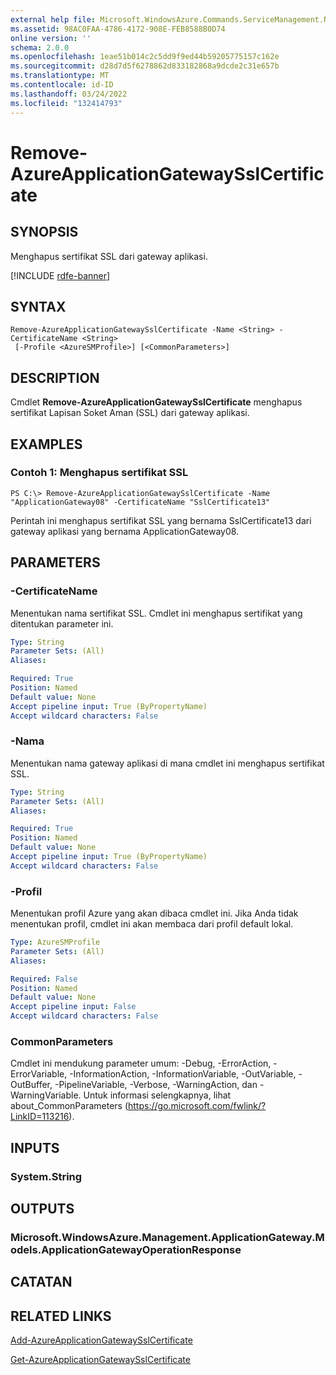 ```yaml
---
external help file: Microsoft.WindowsAzure.Commands.ServiceManagement.Network.dll-Help.xml
ms.assetid: 98AC0FAA-4786-4172-908E-FEB8588B0D74
online version: ''
schema: 2.0.0
ms.openlocfilehash: 1eae51b014c2c5dd9f9ed44b59205775157c162e
ms.sourcegitcommit: d28d7d5f6278862d833182868a9dcde2c31e657b
ms.translationtype: MT
ms.contentlocale: id-ID
ms.lasthandoff: 03/24/2022
ms.locfileid: "132414793"
---
```

# Remove-AzureApplicationGatewaySslCertificate

## SYNOPSIS
Menghapus sertifikat SSL dari gateway aplikasi.

[!INCLUDE [rdfe-banner](../../includes/rdfe-banner.md)]

## SYNTAX

```
Remove-AzureApplicationGatewaySslCertificate -Name <String> -CertificateName <String>
 [-Profile <AzureSMProfile>] [<CommonParameters>]
```

## DESCRIPTION
Cmdlet **Remove-AzureApplicationGatewaySslCertificate** menghapus sertifikat Lapisan Soket Aman (SSL) dari gateway aplikasi.

## EXAMPLES

### Contoh 1: Menghapus sertifikat SSL
```
PS C:\> Remove-AzureApplicationGatewaySslCertificate -Name "ApplicationGateway08" -CertificateName "SslCertificate13"
```

Perintah ini menghapus sertifikat SSL yang bernama SslCertificate13 dari gateway aplikasi yang bernama ApplicationGateway08.

## PARAMETERS

### -CertificateName
Menentukan nama sertifikat SSL.
Cmdlet ini menghapus sertifikat yang ditentukan parameter ini.

```yaml
Type: String
Parameter Sets: (All)
Aliases: 

Required: True
Position: Named
Default value: None
Accept pipeline input: True (ByPropertyName)
Accept wildcard characters: False
```

### -Nama
Menentukan nama gateway aplikasi di mana cmdlet ini menghapus sertifikat SSL.

```yaml
Type: String
Parameter Sets: (All)
Aliases: 

Required: True
Position: Named
Default value: None
Accept pipeline input: True (ByPropertyName)
Accept wildcard characters: False
```

### -Profil
Menentukan profil Azure yang akan dibaca cmdlet ini.
Jika Anda tidak menentukan profil, cmdlet ini akan membaca dari profil default lokal.

```yaml
Type: AzureSMProfile
Parameter Sets: (All)
Aliases: 

Required: False
Position: Named
Default value: None
Accept pipeline input: False
Accept wildcard characters: False
```

### CommonParameters
Cmdlet ini mendukung parameter umum: -Debug, -ErrorAction, -ErrorVariable, -InformationAction, -InformationVariable, -OutVariable, -OutBuffer, -PipelineVariable, -Verbose, -WarningAction, dan -WarningVariable. Untuk informasi selengkapnya, lihat about_CommonParameters (https://go.microsoft.com/fwlink/?LinkID=113216).

## INPUTS

### System.String

## OUTPUTS

### Microsoft.WindowsAzure.Management.ApplicationGateway.Models.ApplicationGatewayOperationResponse

## CATATAN

## RELATED LINKS

[Add-AzureApplicationGatewaySslCertificate](./Add-AzureApplicationGatewaySslCertificate.md)

[Get-AzureApplicationGatewaySslCertificate](./Get-AzureApplicationGatewaySslCertificate.md)
